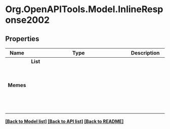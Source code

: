 # Org.OpenAPITools.Model.InlineResponse2002

## Properties

Name | Type | Description | Notes
------------ | ------------- | ------------- | -------------
**Memes** | **List<Object>** |  | 

[[Back to Model list]](../README.md#documentation-for-models) [[Back to API list]](../README.md#documentation-for-api-endpoints) [[Back to README]](../README.md)

